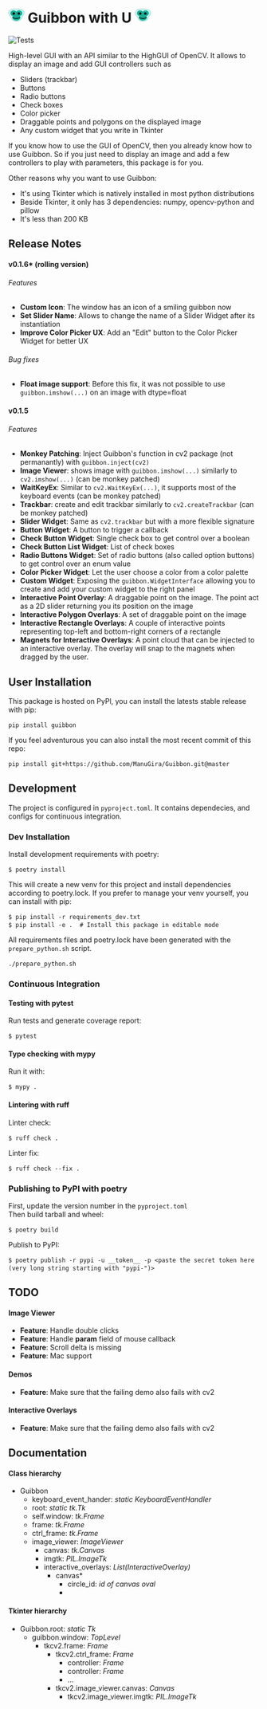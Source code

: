 
# ![icon](guibbon/icons/icon32.png) Guibbon with U ![icon](guibbon/icons/icon32.png) 
![Tests](https://github.com/ManuGira/Guibbon/actions/workflows/tests.yml/badge.svg)

High-level GUI with an API similar to the HighGUI of OpenCV. It allows to display an image and add GUI controllers such as
 - Sliders (trackbar)
 - Buttons
 - Radio buttons
 - Check boxes
 - Color picker
 - Draggable points and polygons on the displayed image
 - Any custom widget that you write in Tkinter

If you know how to use the GUI of OpenCV, then you already know how to use Guibbon. So if you just need to display an image and add a few controllers to play with parameters, this package is for you. 

Other reasons why you want to use Guibbon:
 - It's using Tkinter which is natively installed in most python distributions
 - Beside Tkinter, it only has 3 dependencies: numpy, opencv-python and pillow
 - It's less than 200 KB

## Release Notes
#### v0.1.6* (rolling version)
###### Features
* **Custom Icon**: The window has an icon of a smiling guibbon now
* **Set Slider Name**: Allows to change the name of a Slider Widget after its instantiation
* **Improve Color Picker UX**: Add an "Edit" button to the Color Picker Widget for better UX

###### Bug fixes
* **Float image support**: Before this fix, it was not possible to use `guibbon.imshow(...)` on an image with dtype=float 

#### v0.1.5
###### Features
 * **Monkey Patching**: Inject Guibbon's function in cv2 package (not permanantly) with `guibbon.inject(cv2)`
 * **Image Viewer**: shows image with `guibbon.imshow(...)` similarly to `cv2.imshow(...)` (can be monkey patched)
 * **WaitKeyEx**: Similar to `cv2.WaitKeyEx(...)`, it supports most of the keyboard events (can be monkey patched)
 * **Trackbar**: create and edit trackbar similarly to `cv2.createTrackbar` (can be monkey patched)
 * **Slider Widget**: Same as `cv2.trackbar` but with a more flexible signature
 * **Button Widget**: A button to trigger a callback
 * **Check Button Widget**: Single check box to get control over a boolean
 * **Check Button List Widget**: List of check boxes
 * **Radio Buttons Widget**: Set of radio buttons (also called option buttons) to get control over an enum value
 * **Color Picker Widget**: Let the user choose a color from a color palette
 * **Custom Widget**: Exposing the `guibbon.WidgetInterface` allowing you to create and add your custom widget to the right panel
 * **Interactive Point Overlay**: A draggable point on the image. The point act as a 2D slider returning you its position on the image
 * **Interactive Polygon Overlays**: A set of draggable point on the image
 * **Interactive Rectangle Overlays**: A couple of interactive points representing top-left and bottom-right corners of a rectangle
 * **Magnets for Interactive Overlays**: A point cloud that can be injected to an interactive overlay. The overlay will snap to the magnets when dragged by the user.

## User Installation
This package is hosted on PyPl, you can install the latests stable release with pip:
```
pip install guibbon
```
If you feel adventurous you can also install the most recent commit of this repo:
```
pip install git+https://github.com/ManuGira/Guibbon.git@master
```
## Development 

The project is configured in `pyproject.toml`. It contains dependecies, and configs for continuous integration.

### Dev Installation
Install development requirements with poetry:
```
$ poetry install
```
This will create a new venv for this project and install dependencies according to poetry.lock. If you prefer to manage your venv yourself, you can install with pip:
```
$ pip install -r requirements_dev.txt
$ pip install -e .  # Install this package in editable mode
``` 
All requirements files and poetry.lock have been generated with the `prepare_python.sh` script.
```
./prepare_python.sh
```

### Continuous Integration
#### Testing with pytest 
Run tests and generate coverage report:
```
$ pytest 
```
#### Type checking with mypy
Run it with:
```
$ mypy .
```
#### Lintering with ruff
Linter check:
```
$ ruff check .
```
Linter fix:
```
$ ruff check --fix .
```

### Publishing to PyPI with poetry
First, update the version number in the `pyproject.toml`  
Then build tarball and wheel:
```
$ poetry build
```
Publish to PyPI:
```
$ poetry publish -r pypi -u __token__ -p <paste the secret token here (very long string starting with "pypi-")>
```

## TODO

#### Image Viewer
* **Feature**: Handle double clicks
* **Feature**: Handle **param** field of mouse callback
* **Feature**: Scroll delta is missing
* **Feature**: Mac support

#### Demos
* **Feature**: Make sure that the failing demo also fails with cv2

#### Interactive Overlays
* **Feature**: Make sure that the failing demo also fails with cv2


## Documentation

#### Class hierarchy
* Guibbon
  * keyboard_event_hander: *static KeyboardEventHandler*
  * root: *static tk.Tk*
  * self.window: *tk.Frame*
  * frame: *tk.Frame*
  * ctrl_frame: *tk.Frame*
  * image_viewer: *ImageViewer*
    * canvas: *tk.Canvas*
    * imgtk: *PIL.ImageTk*
    * interactive_overlays: *List(InteractiveOverlay)*
      * canvas*
        * circle_id: *id of canvas oval*
        * 

#### Tkinter hierarchy
* Guibbon.root: *static Tk*
  * guibbon.window: *TopLevel*
    * tkcv2.frame: *Frame*
      * tkcv2.ctrl_frame: *Frame*
        * controller: *Frame*
        * controller: *Frame*
        * ...
      * tkcv2.image_viewer.canvas: *Canvas*
        * tkcv2.image_viewer.imgtk: *PIL.ImageTk*

